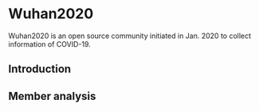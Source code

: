 # Wuhan2020

Wuhan2020 is an open source community initiated in Jan. 2020 to collect information of COVID-19.

## Introduction

## Member analysis
